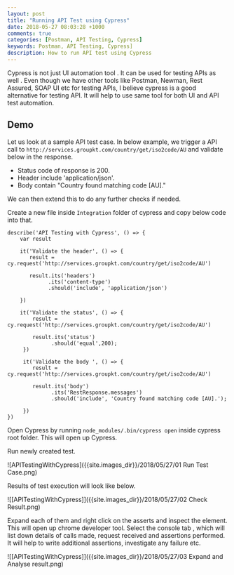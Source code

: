 ```yaml
---
layout: post
title: "Running API Test using Cypress"
date: 2018-05-27 08:03:28 +1000
comments: true
categories: [Postman, API Testing, Cypress]
keywords: Postman, API Testing, Cypress]
description: How to run API test using Cypress
---
```


Cypress is not just UI automation tool . It can be used for testing APIs as well . Even though we have other tools like Postman, Newman, Rest Assured, SOAP UI etc for testing APIs, I believe cypress is a good alternative for testing API. It will help to use same tool for both UI and API test automation. 

## Demo ##
Let us look at a sample API test case. In below example, we trigger a API call to `http://services.groupkt.com/country/get/iso2code/AU` and validate below in the response. 

* Status code of response is 200.
* Header include 'application/json'.
* Body contain "Country found matching code [AU]."

We can then extend this to do any further checks if needed.

Create a new file inside `Integration` folder of cypress and copy below code into that.

```
describe('API Testing with Cypress', () => {
    var result
    
    it('Validate the header', () => {
       result = cy.request('http://services.groupkt.com/country/get/iso2code/AU')
      
       result.its('headers')
             .its('content-type')
             .should('include', 'application/json')
        
    })

    it('Validate the status', () => {
        result = cy.request('http://services.groupkt.com/country/get/iso2code/AU')
       
        result.its('status')
              .should('equal',200);
     })

     it('Validate the body ', () => {
        result = cy.request('http://services.groupkt.com/country/get/iso2code/AU')
       
        result.its('body')
              .its('RestResponse.messages')
              .should('include', 'Country found matching code [AU].');
      
     })
}) 

```
Open Cypress by running `node_modules/.bin/cypress open` inside cypress root folder. This will open up Cypress.  

Run newly created test.

![APITestingWithCypress]({{site.images_dir}}/2018/05/27/01 Run Test Case.png)

Results of test execution will look like below.

![[APITestingWithCypress]]({{site.images_dir}}/2018/05/27/02 Check Result.png)

Expand each of them and right click on the asserts and inspect the element. This will open up chrome developer tool. Select the console tab , which will list down details of calls made, request received and assertions performed.  It will help to write additional assertions, investigate any failure etc. 

![[APITestingWithCypress]]({{site.images_dir}}/2018/05/27/03 Expand and Analyse result.png)


